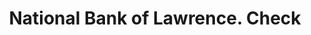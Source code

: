 ---
doi: 10.7916/D8VH711G
date_other: '1870'
date_other_textual: 1870-1879
form: printed ephemera
genre:
- Checks (bank checks)
name:
- National Bank of Lawrence
object_in_context_url: https://biggert.cul.columbia.edu/items/view/ave_biggert_01756
subject_hierarchical_geographic:
- Lawrence, Kansas, United States
subject_name:
- National Bank of Lawrence
title: National Bank of Lawrence. Check
sort_title: National Bank of Lawrence. Check
call_number: ave_biggert_01756
coordinates:
- 38.97166666666667,-95.23527777777778
pid: ave_biggert_01756
identifiers: ave_biggert_01756
canvas_id: ldpd:397014
permalink: "/items/ave_biggert_01756/"
layout: iiif-image-page
---